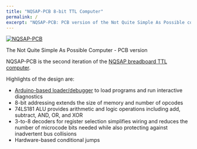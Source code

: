 ```yaml
---
title: "NQSAP-PCB 8-bit TTL Computer"
permalink: /
excerpt: "NQSAP-PCB: PCB version of the Not Quite Simple As Possible computer"
---
```

[![NQSAP-PCB](assets/images/build3-500.jpg "initial NQSAP-PCB build")](assets/images/build-3.jpg)

The Not Quite Simple As Possible Computer - PCB version

NQSAP-PCB is the second iteration of the
[NQSAP breadboard TTL computer](https://tomnisbet.github.io/nqsap/).

Highlights of the design are:

* [Arduino-based loader/debugger](docs/loader/) to load programs and run interactive diagnostics
* 8-bit addressing extends the size of memory and number of opcodes
* 74LS181 ALU provides arithmetic and logic operations including add, subtract, AND, OR,
 and XOR
* 3-to-8 decoders for register selection simplifies wiring and reduces the number of
  microcode bits needed while also protecting against inadvertent bus collisions
* Hardware-based conditional jumps
